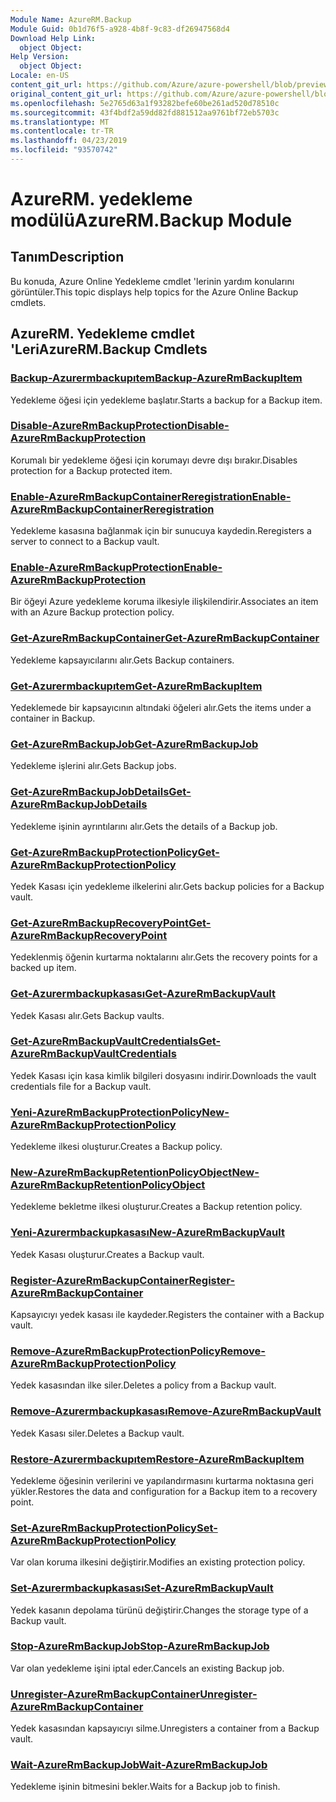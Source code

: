 ```yaml
---
Module Name: AzureRM.Backup
Module Guid: 0b1d76f5-a928-4b8f-9c83-df26947568d4
Download Help Link:
  object Object: 
Help Version:
  object Object: 
Locale: en-US
content_git_url: https://github.com/Azure/azure-powershell/blob/preview/src/ResourceManager/AzureBackup/Commands.AzureBackup/help/AzureRM.Backup.md
original_content_git_url: https://github.com/Azure/azure-powershell/blob/preview/src/ResourceManager/AzureBackup/Commands.AzureBackup/help/AzureRM.Backup.md
ms.openlocfilehash: 5e2765d63a1f93282befe60be261ad520d78510c
ms.sourcegitcommit: 43f4bdf2a59dd82fd881512aa9761bf72eb5703c
ms.translationtype: MT
ms.contentlocale: tr-TR
ms.lasthandoff: 04/23/2019
ms.locfileid: "93570742"
---
```

# <span data-ttu-id="a2f97-101">AzureRM. yedekleme modülü</span><span class="sxs-lookup"><span data-stu-id="a2f97-101">AzureRM.Backup Module</span></span>
## <span data-ttu-id="a2f97-102">Tanım</span><span class="sxs-lookup"><span data-stu-id="a2f97-102">Description</span></span>
<span data-ttu-id="a2f97-103">Bu konuda, Azure Online Yedekleme cmdlet 'lerinin yardım konularını görüntüler.</span><span class="sxs-lookup"><span data-stu-id="a2f97-103">This topic displays help topics for the Azure Online Backup cmdlets.</span></span>

## <span data-ttu-id="a2f97-104">AzureRM. Yedekleme cmdlet 'Leri</span><span class="sxs-lookup"><span data-stu-id="a2f97-104">AzureRM.Backup Cmdlets</span></span>
### [<span data-ttu-id="a2f97-105">Backup-Azurermbackupıtem</span><span class="sxs-lookup"><span data-stu-id="a2f97-105">Backup-AzureRmBackupItem</span></span>](Backup-AzureRmBackupItem.md)
<span data-ttu-id="a2f97-106">Yedekleme öğesi için yedekleme başlatır.</span><span class="sxs-lookup"><span data-stu-id="a2f97-106">Starts a backup for a Backup item.</span></span>

### [<span data-ttu-id="a2f97-107">Disable-AzureRmBackupProtection</span><span class="sxs-lookup"><span data-stu-id="a2f97-107">Disable-AzureRmBackupProtection</span></span>](Disable-AzureRmBackupProtection.md)
<span data-ttu-id="a2f97-108">Korumalı bir yedekleme öğesi için korumayı devre dışı bırakır.</span><span class="sxs-lookup"><span data-stu-id="a2f97-108">Disables protection for a Backup protected item.</span></span>

### [<span data-ttu-id="a2f97-109">Enable-AzureRmBackupContainerReregistration</span><span class="sxs-lookup"><span data-stu-id="a2f97-109">Enable-AzureRmBackupContainerReregistration</span></span>](Enable-AzureRmBackupContainerReregistration.md)
<span data-ttu-id="a2f97-110">Yedekleme kasasına bağlanmak için bir sunucuya kaydedin.</span><span class="sxs-lookup"><span data-stu-id="a2f97-110">Reregisters a server to connect to a Backup vault.</span></span>

### [<span data-ttu-id="a2f97-111">Enable-AzureRmBackupProtection</span><span class="sxs-lookup"><span data-stu-id="a2f97-111">Enable-AzureRmBackupProtection</span></span>](Enable-AzureRmBackupProtection.md)
<span data-ttu-id="a2f97-112">Bir öğeyi Azure yedekleme koruma ilkesiyle ilişkilendirir.</span><span class="sxs-lookup"><span data-stu-id="a2f97-112">Associates an item with an Azure Backup protection policy.</span></span>

### [<span data-ttu-id="a2f97-113">Get-AzureRmBackupContainer</span><span class="sxs-lookup"><span data-stu-id="a2f97-113">Get-AzureRmBackupContainer</span></span>](Get-AzureRmBackupContainer.md)
<span data-ttu-id="a2f97-114">Yedekleme kapsayıcılarını alır.</span><span class="sxs-lookup"><span data-stu-id="a2f97-114">Gets Backup containers.</span></span>

### [<span data-ttu-id="a2f97-115">Get-Azurermbackupıtem</span><span class="sxs-lookup"><span data-stu-id="a2f97-115">Get-AzureRmBackupItem</span></span>](Get-AzureRmBackupItem.md)
<span data-ttu-id="a2f97-116">Yedeklemede bir kapsayıcının altındaki öğeleri alır.</span><span class="sxs-lookup"><span data-stu-id="a2f97-116">Gets the items under a container in Backup.</span></span>

### [<span data-ttu-id="a2f97-117">Get-AzureRmBackupJob</span><span class="sxs-lookup"><span data-stu-id="a2f97-117">Get-AzureRmBackupJob</span></span>](Get-AzureRmBackupJob.md)
<span data-ttu-id="a2f97-118">Yedekleme işlerini alır.</span><span class="sxs-lookup"><span data-stu-id="a2f97-118">Gets Backup jobs.</span></span>

### [<span data-ttu-id="a2f97-119">Get-AzureRmBackupJobDetails</span><span class="sxs-lookup"><span data-stu-id="a2f97-119">Get-AzureRmBackupJobDetails</span></span>](Get-AzureRmBackupJobDetails.md)
<span data-ttu-id="a2f97-120">Yedekleme işinin ayrıntılarını alır.</span><span class="sxs-lookup"><span data-stu-id="a2f97-120">Gets the details of a Backup job.</span></span>

### [<span data-ttu-id="a2f97-121">Get-AzureRmBackupProtectionPolicy</span><span class="sxs-lookup"><span data-stu-id="a2f97-121">Get-AzureRmBackupProtectionPolicy</span></span>](Get-AzureRmBackupProtectionPolicy.md)
<span data-ttu-id="a2f97-122">Yedek Kasası için yedekleme ilkelerini alır.</span><span class="sxs-lookup"><span data-stu-id="a2f97-122">Gets backup policies for a Backup vault.</span></span>

### [<span data-ttu-id="a2f97-123">Get-AzureRmBackupRecoveryPoint</span><span class="sxs-lookup"><span data-stu-id="a2f97-123">Get-AzureRmBackupRecoveryPoint</span></span>](Get-AzureRmBackupRecoveryPoint.md)
<span data-ttu-id="a2f97-124">Yedeklenmiş öğenin kurtarma noktalarını alır.</span><span class="sxs-lookup"><span data-stu-id="a2f97-124">Gets the recovery points for a backed up item.</span></span>

### [<span data-ttu-id="a2f97-125">Get-Azurermbackupkasası</span><span class="sxs-lookup"><span data-stu-id="a2f97-125">Get-AzureRmBackupVault</span></span>](Get-AzureRmBackupVault.md)
<span data-ttu-id="a2f97-126">Yedek Kasası alır.</span><span class="sxs-lookup"><span data-stu-id="a2f97-126">Gets Backup vaults.</span></span>

### [<span data-ttu-id="a2f97-127">Get-AzureRmBackupVaultCredentials</span><span class="sxs-lookup"><span data-stu-id="a2f97-127">Get-AzureRmBackupVaultCredentials</span></span>](Get-AzureRmBackupVaultCredentials.md)
<span data-ttu-id="a2f97-128">Yedek Kasası için kasa kimlik bilgileri dosyasını indirir.</span><span class="sxs-lookup"><span data-stu-id="a2f97-128">Downloads the vault credentials file for a Backup vault.</span></span>

### [<span data-ttu-id="a2f97-129">Yeni-AzureRmBackupProtectionPolicy</span><span class="sxs-lookup"><span data-stu-id="a2f97-129">New-AzureRmBackupProtectionPolicy</span></span>](New-AzureRmBackupProtectionPolicy.md)
<span data-ttu-id="a2f97-130">Yedekleme ilkesi oluşturur.</span><span class="sxs-lookup"><span data-stu-id="a2f97-130">Creates a Backup policy.</span></span>

### [<span data-ttu-id="a2f97-131">New-AzureRmBackupRetentionPolicyObject</span><span class="sxs-lookup"><span data-stu-id="a2f97-131">New-AzureRmBackupRetentionPolicyObject</span></span>](New-AzureRmBackupRetentionPolicyObject.md)
<span data-ttu-id="a2f97-132">Yedekleme bekletme ilkesi oluşturur.</span><span class="sxs-lookup"><span data-stu-id="a2f97-132">Creates a Backup retention policy.</span></span>

### [<span data-ttu-id="a2f97-133">Yeni-Azurermbackupkasası</span><span class="sxs-lookup"><span data-stu-id="a2f97-133">New-AzureRmBackupVault</span></span>](New-AzureRmBackupVault.md)
<span data-ttu-id="a2f97-134">Yedek Kasası oluşturur.</span><span class="sxs-lookup"><span data-stu-id="a2f97-134">Creates a Backup vault.</span></span>

### [<span data-ttu-id="a2f97-135">Register-AzureRmBackupContainer</span><span class="sxs-lookup"><span data-stu-id="a2f97-135">Register-AzureRmBackupContainer</span></span>](Register-AzureRmBackupContainer.md)
<span data-ttu-id="a2f97-136">Kapsayıcıyı yedek kasası ile kaydeder.</span><span class="sxs-lookup"><span data-stu-id="a2f97-136">Registers the container with a Backup vault.</span></span>

### [<span data-ttu-id="a2f97-137">Remove-AzureRmBackupProtectionPolicy</span><span class="sxs-lookup"><span data-stu-id="a2f97-137">Remove-AzureRmBackupProtectionPolicy</span></span>](Remove-AzureRmBackupProtectionPolicy.md)
<span data-ttu-id="a2f97-138">Yedek kasasından ilke siler.</span><span class="sxs-lookup"><span data-stu-id="a2f97-138">Deletes a policy from a Backup vault.</span></span>

### [<span data-ttu-id="a2f97-139">Remove-Azurermbackupkasası</span><span class="sxs-lookup"><span data-stu-id="a2f97-139">Remove-AzureRmBackupVault</span></span>](Remove-AzureRmBackupVault.md)
<span data-ttu-id="a2f97-140">Yedek Kasası siler.</span><span class="sxs-lookup"><span data-stu-id="a2f97-140">Deletes a Backup vault.</span></span>

### [<span data-ttu-id="a2f97-141">Restore-Azurermbackupıtem</span><span class="sxs-lookup"><span data-stu-id="a2f97-141">Restore-AzureRmBackupItem</span></span>](Restore-AzureRmBackupItem.md)
<span data-ttu-id="a2f97-142">Yedekleme öğesinin verilerini ve yapılandırmasını kurtarma noktasına geri yükler.</span><span class="sxs-lookup"><span data-stu-id="a2f97-142">Restores the data and configuration for a Backup item to a recovery point.</span></span>

### [<span data-ttu-id="a2f97-143">Set-AzureRmBackupProtectionPolicy</span><span class="sxs-lookup"><span data-stu-id="a2f97-143">Set-AzureRmBackupProtectionPolicy</span></span>](Set-AzureRmBackupProtectionPolicy.md)
<span data-ttu-id="a2f97-144">Var olan koruma ilkesini değiştirir.</span><span class="sxs-lookup"><span data-stu-id="a2f97-144">Modifies an existing protection policy.</span></span>

### [<span data-ttu-id="a2f97-145">Set-Azurermbackupkasası</span><span class="sxs-lookup"><span data-stu-id="a2f97-145">Set-AzureRmBackupVault</span></span>](Set-AzureRmBackupVault.md)
<span data-ttu-id="a2f97-146">Yedek kasanın depolama türünü değiştirir.</span><span class="sxs-lookup"><span data-stu-id="a2f97-146">Changes the storage type of a Backup vault.</span></span>

### [<span data-ttu-id="a2f97-147">Stop-AzureRmBackupJob</span><span class="sxs-lookup"><span data-stu-id="a2f97-147">Stop-AzureRmBackupJob</span></span>](Stop-AzureRmBackupJob.md)
<span data-ttu-id="a2f97-148">Var olan yedekleme işini iptal eder.</span><span class="sxs-lookup"><span data-stu-id="a2f97-148">Cancels an existing Backup job.</span></span>

### [<span data-ttu-id="a2f97-149">Unregister-AzureRmBackupContainer</span><span class="sxs-lookup"><span data-stu-id="a2f97-149">Unregister-AzureRmBackupContainer</span></span>](Unregister-AzureRmBackupContainer.md)
<span data-ttu-id="a2f97-150">Yedek kasasından kapsayıcıyı silme.</span><span class="sxs-lookup"><span data-stu-id="a2f97-150">Unregisters a container from a Backup vault.</span></span>

### [<span data-ttu-id="a2f97-151">Wait-AzureRmBackupJob</span><span class="sxs-lookup"><span data-stu-id="a2f97-151">Wait-AzureRmBackupJob</span></span>](Wait-AzureRmBackupJob.md)
<span data-ttu-id="a2f97-152">Yedekleme işinin bitmesini bekler.</span><span class="sxs-lookup"><span data-stu-id="a2f97-152">Waits for a Backup job to finish.</span></span>

